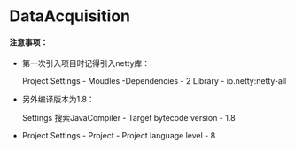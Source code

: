 # DataAcquisition

#### 注意事项：

- 第一次引入项目时记得引入netty库：

  Project Settings - Moudles -Dependencies - 2 Library - io.netty:netty-all

- 另外编译版本为1.8：

  Settings 搜索JavaCompiler - Target bytecode version - 1.8

- Project Settings - Project - Project language level - 8

